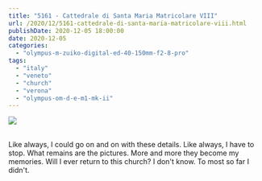 ```yaml
---
title: "5161 - Cattedrale di Santa Maria Matricolare VIII"
url: /2020/12/5161-cattedrale-di-santa-maria-matricolare-viii.html
publishDate: 2020-12-05 18:00:00
date: 2020-12-05
categories: 
  - "olympus-m-zuiko-digital-ed-40-150mm-f2-8-pro"
tags: 
  - "italy"
  - "veneto"
  - "church"
  - "verona"
  - "olympus-om-d-e-m1-mk-ii"
---
```

<div class="container">
<div class="center"><a target="_blank" href="https://d25zfm9zpd7gm5.cloudfront.net/1200x1200/2018/20180911_164401_lr.jpg"><img class="webfeedsFeaturedVisual" src="https://d25zfm9zpd7gm5.cloudfront.net/0600x0600/2018/20180911_164401_lr.jpg" /></a></div>
</div>
<br />

Like always, I could go on and on with these details. Like always, I
have to stop. What remains are the pictures. More and more they
become my memories. Will I ever return to this church? I don't know.
To most so far I didn't.